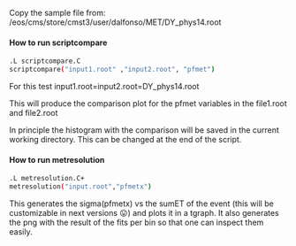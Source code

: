 Copy the sample file from:
/eos/cms/store/cmst3/user/dalfonso/MET/DY_phys14.root

#### How to run scriptcompare 

```bash
.L scriptcompare.C
scriptcompare("input1.root" ,"input2.root", "pfmet")
```

For this test input1.root=input2.root=DY_phys14.root

This will produce the comparison plot for the pfmet variables in the file1.root and file2.root

In principle the histogram with the comparison will be saved in the current working directory. This can be changed at the end of the script.


#### How to run metresolution 

```bash
.L metresolution.C+
metresolution("input.root","pfmetx")
```
This generates the sigma(pfmetx) vs the sumET of the event (this will be customizable in next versions :stuck_out_tongue:) and plots it in a tgraph. It also generates the png with the result of the fits per bin so that one can inspect them easily.
